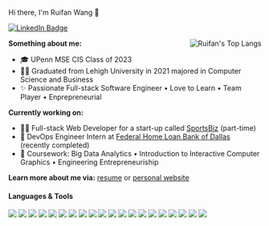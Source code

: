 Hi there, I'm Ruifan Wang 👋

[![LinkedIn Badge](https://img.shields.io/badge/LinkedIn-Profile-informational?style=flat&logo=linkedin&logoColor=white&color=0D76A8)](www.linkedin.com/in/wang321)

<img align="right" src="https://github-readme-stats.vercel.app/api/top-langs/?username=ruw321&layout=compact)](https://github.com/ruw321/github-readme-stats" alt="Ruifan's Top Langs" />
</a>

**Something about me:**
* 🎓 UPenn MSE CIS Class of 2023
* 👨‍🎓 Graduated from Lehigh University in 2021 majored in Computer Science and Business
* ✨ Passionate Full-stack Software Engineer • Love to Learn • Team Player • Enprepreneurial 

**Currently working on:**
* 👨‍💻 Full-stack Web Developer for a start-up called [SportsBiz](https://www.sportsbiz.com) (part-time)
* :bank: DevOps Engineer Intern at [Federal Home Loan Bank of Dallas](https://www.fhlb.com) (recently completed)
* 📖 Coursework: Big Data Analytics • Introduction to Interactive Computer Graphics • Engineering Entrepreneuriship

**Learn more about me via:** [resume](https://github.com/ruw321/ruw321/blob/main/RuifanWang_Resume_2023.pdf) or [personal website](https://www.ruifanwang.com)

#### Languages & Tools
<img src="https://img.shields.io/badge/-JavaScript-eed718?style=flat&logo=javascript&logoColor=ffffff"> <img src="https://img.shields.io/badge/-React-000000?style=flat&logo=react&logoColor=00c8ff"> <img src="https://img.shields.io/badge/-Python-blue?style=flat&logo=python&logoColor=white">
<img src="http://img.shields.io/badge/-Java-F89820?style=flat&logo=java&logoColor=white"> <img src="https://img.shields.io/badge/C++-blue.svg?style=flat&logo=c%2B%2B"> <img src = "https://img.shields.io/badge/-HTML5-E34F26?style=flat&logo=html5&logoColor=white"> <img src = "https://img.shields.io/badge/-CSS3-1572B6?style=flat&logo=css3&logoColor=white"> <img src="https://img.shields.io/badge/-Bootstrap-563D7C?style=flat&logo=bootstrap&logoColor=white"> <img src="https://img.shields.io/badge/-Figma-cc6699?style=flat&logo=figma&logoColor=ffffff"> <img src="https://img.shields.io/badge/-Spring Boot-4DB33D?style=flat&logo=spring&logoColor=FFFFFF"> <img src="http://img.shields.io/badge/-Node.js-430098?style=flat&logo=Node.js&logoColor=white"> <img src="https://img.shields.io/badge/-Express.js-787878?style=flat&logo=express&logoColor=ffffff"> <img src="https://img.shields.io/badge/-MySQL-F29111?style=flat&logo=mysql&logoColor=FFFFFF"> <img src="https://img.shields.io/badge/-MongoDB-4DB33D?style=flat&logo=mongodb&logoColor=FFFFFF"> <img src="https://img.shields.io/badge/-Spark-eed718?style=flat&logo=apache-spark&logoColor=ffffff"> <img src="http://img.shields.io/badge/-AWS-F89820?style=flat&logo=amazon&logoColor=white"> <img src="http://img.shields.io/badge/-Heroku-430098?style=flat&logo=heroku&logoColor=white"> <img src="https://img.shields.io/badge/-Docker-659ad2?style=flat&logo=docker&logoColor=ffffff"> <img src="http://img.shields.io/badge/-Git-F1502F?style=flat&logo=git&logoColor=FFFFFF"> <img src="http://img.shields.io/badge/-Github-000000?style=flat&logo=github&logoColor=FFFFFF">

